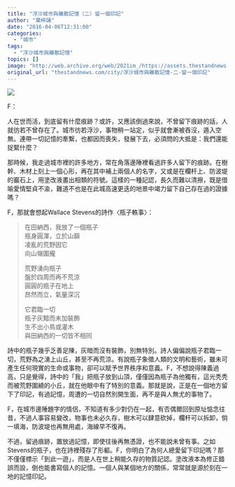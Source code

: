 ```yaml
---
title: "浮沙城市與離散記憶（二）留一個印記"
author: "葉梓誦"
date: "2016-04-06T12:31:00"
categories:
  - "城市"
tags:
  - "浮沙城市與離散記憶"
topics: []
image: "http://web.archive.org/web/2021im_/https://assets.thestandnews.com/media/photos/E79599E4B880E5808BE58DB0E8A898_D8gcS.jpg"
original_url: "thestandnews.com/city/浮沙城市與離散記憶-二-留一個印記"
---
```

![](http://web.archive.org/web/2021im_/https://assets.thestandnews.com/media/photos/E79599E4B880E5808BE58DB0E8A898_D8gcS.jpg)

F：

人在世而活，到底留有什麼痕跡？或許，又應該倒過來說，不曾留下痕跡的話，人就彷若不曾存在了。城市彷若浮沙，事物稍一站定，似乎就會漸被吞沒，遁入空無。連帶一切記憶的牽繫，也都因而喪失，發展下去，必須問的大抵是：我們還能捉緊什麼？

那時候，我走過城市裡的許多地方，常在角落邊陲裡看過許多人留下的痕跡。在樹幹、木材上刻上一個心形，再在其中補上兩個人的名字，又或是在欄杆上、防波堤的巖石上，用塗改液畫出相類的符號。這樣的一種記認，長久而難以清擦，既是借喻愛情堅貞不渝，難道不也是在此城高速更迭的地景中竭力留下自己存在過的證據嗎？

F，那就會想起Wallace Stevens的詩作〈瓶子軼事〉：

> 在田納西，我放了一個瓶子  
> 瓶身圓渾，立於山巔  
> 凌亂的荒野因它  
> 向山嶺圍攏
> 
> 荒野湧向瓶子  
> 盤於四周而再不荒涼  
> 圓圓的瓶子在地上  
> 昂然而立，氣量深沉
> 
> 它君臨一切  
> 瓶子灰黯而未加裝飾  
> 生不出小鳥或灌木  
> 與田納西的一切皆不相同

詩中的瓶子幾乎乏善足陳，灰暗而沒有裝飾，別無特別。詩人偏偏說瓶子君臨一切，荒野為之湧上山丘，甚至不再荒涼。有說瓶子象徵人類的文明和藝術，雖未可產生任何現實的生命或事物，卻可以賦予世界秩序和意義。F，不想說得陳義過高，只是覺得，詩中的「我」把瓶子放到山頂，僅僅因為瓶子為他獨有，這光秃秃而被荒野圍繞的小丘，就在他眼中有了特別的意義。那就是說，正是在一個地方留下了印記，有過記憶，周遭的一切自然別開生面，再不是與人無尤的事物了。

F，在城市邊陲題字的情侶，不知道有多少對仍在一起，有否偶爾回到原址惦念往昔，不過人事容易變改，物事也未必久存，樹木可以肆意砍掉，欄杆可以拆卸，倘一填海，防波堤也再無用處，海線早不復再。

不過，留過痕跡，置放過記憶，即使往後再無憑證，也不能說未曾有事。之如Stevens的瓶子，也在詩裡殘存了形軀。F，你明白了為何人總愛留下印記嗎？那不僅僅標示「到此一遊」，而是人在世上稍能久存的物質記認。塗改液本為修正錯誤而設，倒也能書寫個人的記憶。一個人與某個地方的關係，常常就是源於刻在一地的記憶印記。